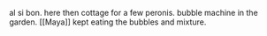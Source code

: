 al si bon. here then cottage for a few peronis. bubble machine in the garden. [[Maya]] kept eating the bubbles and mixture.
